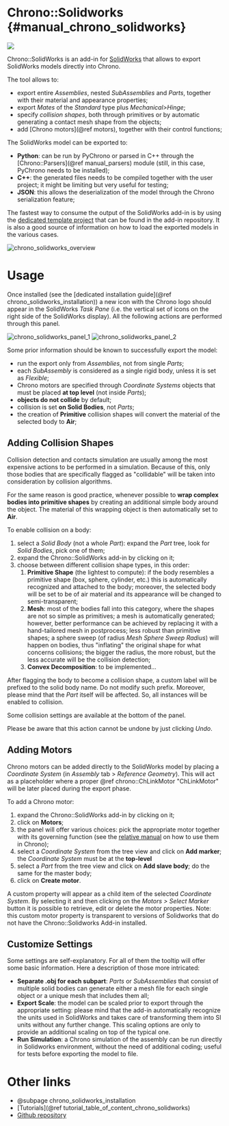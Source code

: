 Chrono::Solidworks {#manual_chrono_solidworks}
==========================

![](http://projectchrono.org/assets/manual/carousel_chronosolidworks.jpg)

Chrono::SolidWorks is an add-in for [SolidWorks](http://www.solidworks.com) that allows to export SolidWorks models directly into Chrono.

The tool allows to:
- export entire *Assemblies*, nested *SubAssemblies* and *Parts*, together with their material and appearance properties;
- export *Mates* of the *Standard* type plus *Mechanical>Hinge*;
- specify *collision shapes*, both through primitives or by automatic generating a contact mesh shape from the objects;
- add [Chrono motors](@ref motors), together with their control functions;

The SolidWorks model can be exported to:
- **Python**: can be run by PyChrono or parsed in C++ through the [Chrono::Parsers](@ref manual_parsers) module (still, in this case, PyChrono needs to be installed);
- **C++**: the generated files needs to be compiled together with the user project; it might be limiting but very useful for testing;
- **JSON**: this allows the deserialization of the model through the Chrono serialization feature;

The fastest way to consume the output of the SolidWorks add-in is by using the [dedicated template project](https://github.com/projectchrono/chrono-solidworks/tree/master/to_put_in_app_dir/ChronoSolidworksImportTemplate) that can be found in the add-in repository. It is also a good source of information on how to load the exported models in the various cases.


![chrono_solidworks_overview](http://projectchrono.org/assets/manual/chrono_solidworks_overview.png)


# Usage

Once installed (see the [dedicated installation guide](@ref chrono_solidworks_installation)) a new icon with the Chrono logo should appear in the SolidWorks *Task Pane* (i.e. the vertical set of icons on the right side of the SolidWorks display). All the following actions are performed through this panel.

![chrono_solidworks_panel_1](http://projectchrono.org/assets/manual/chrono_solidworks_panel_1.png) ![chrono_solidworks_panel_2](http://projectchrono.org/assets/manual/chrono_solidworks_panel_2.png)

Some prior information should be known to successfully export the model:
+ run the export only from *Assemblies*, not from single *Parts*;
+ each *SubAssembly* is considered as a single rigid body, unless it is set as *Flexible*;
+ Chrono motors are specified through *Coordinate Systems* objects that must be placed **at top level** (not inside *Parts*);
+ **objects do not collide** by default;
+ collision is set **on Solid Bodies**, not *Parts*;
+ the creation of **Primitive** collision shapes will convert the material of the selected body to **Air**;


## Adding Collision Shapes

Collision detection and contacts simulation are usually among the most expensive actions to be performed in a simulation. Because of this, only those bodies that are specifically flagged as "collidable" will be taken into consideration by collision algorithms.

For the same reason is good practice, whenever possible to **wrap complex bodies into primitive shapes** by creating an additional simple body around the object. The material of this wrapping object is then automatically set to **Air**.

To enable collision on a body:
1. select a *Solid Body* (not a whole *Part*): expand the *Part* tree, look for *Solid Bodies*, pick one of them;
2. expand the Chrono::SolidWorks add-in by clicking on it;
3. choose between different collision shape types, in this order:
   1. **Primitive Shape** (the lightest to compute): if the body resembles a primitive shape (box, sphere, cylinder, etc.) this is automatically recognized and attached to the body; moreover, the selected body will be set to be of air material and its appearance will be changed to semi-transparent;
   2. **Mesh**: most of the bodies fall into this category, where the shapes are not so simple as primitives; a mesh is automatically generated; however, better performance can be achieved by replacing it with a hand-tailored mesh in postprocess; less robust than primitive shapes; a sphere sweep (of radius *Mesh Sphere Sweep Radius*) will happen on bodies, thus "inflating" the original shape for what concerns collisions; the bigger the radius, the more robust, but the less accurate will be the collision detection;
   3. **Convex Decomposition**: to be implemented...

After flagging the body to become a collision shape, a custom label will be prefixed to the solid body name. Do not modify such prefix. Moreover, please mind that the *Part* itself will be affected. So, all instances will be enabled to collision.

Some collision settings are available at the bottom of the panel.

Please be aware that this action cannot be undone by just clicking *Undo*.



## Adding Motors

Chrono motors can be added directly to the SolidWorks model by placing a *Coordinate System* (in *Assembly* tab > *Reference Geometry*). This will act as a placeholder where a proper @ref chrono::ChLinkMotor "ChLinkMotor" will be later placed during the export phase.

To add a Chrono motor:
1. expand the Chrono::SolidWorks add-in by clicking on it;
2. click on **Motors**;
3. the panel will offer various choices: pick the appropriate motor together with its governing function (see the [relative manual](motors.html#how_to_control_motors) on how to use them in Chrono);
4. select a *Coordinate System* from the tree view and click on **Add marker**; the *Coordinate System* must be at the **top-level**
5. select a *Part* from the tree view and click on **Add slave body**; do the same for the master body;
6. click on **Create motor**.

A custom property will appear as a child item of the selected *Coordinate System*. By selecting it and then clicking on the *Motors > Select Marker* button it is possible to retrieve, edit or delete the motor properties. Note: this custom motor property is transparent to versions of Solidworks that do not have the Chrono::Solidworks Add-in installed.


## Customize Settings

Some settings are self-explanatory. For all of them the tooltip will offer some basic information. Here a description of those more intricated:

- **Separate .obj for each subpart**: *Parts* or *SubAssemblies* that consist of multiple solid bodies can generate either a mesh file for each single object or a unique mesh that includes them all;
- **Export Scale**: the model can be scaled prior to export through the appropriate setting: please mind that the add-in automatically recognize the units used in SolidWorks and takes care of transforming them into SI units without any further change. This scaling options are only to provide an additional scaling on top of the typical one.
- **Run Simulation**: a Chrono simulation of the assembly can be run directly in Solidworks environment, without the need of additional coding; useful for tests before exporting the model to file.



# Other links

* @subpage chrono_solidworks_installation
* [Tutorials](@ref tutorial_table_of_content_chrono_solidworks)
* [Github repository](https://github.com/projectchrono/chrono-solidworks)

